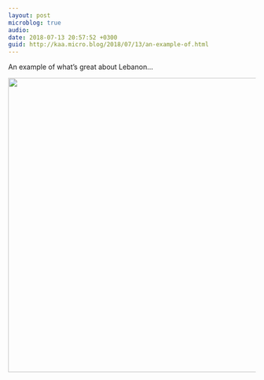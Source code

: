 ```yaml
---
layout: post
microblog: true
audio: 
date: 2018-07-13 20:57:52 +0300
guid: http://kaa.micro.blog/2018/07/13/an-example-of.html
---
```

An example of what’s great about Lebanon...

<img src="http://micro.kaa.bz/uploads/2018/9d4d7c3d3d.jpg" width="600" height="600" />

